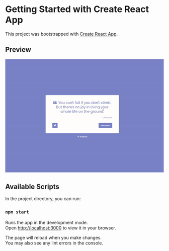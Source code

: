 # Getting Started with Create React App

This project was bootstrapped with [Create React App](https://github.com/facebook/create-react-app).

## Preview

![Random quote machine gif!](/random_quote.gif "Random quote machine gif!")

## Available Scripts

In the project directory, you can run:

### `npm start`

Runs the app in the development mode.\
Open [http://localhost:3000](http://localhost:3000) to view it in your browser.

The page will reload when you make changes.\
You may also see any lint errors in the console.